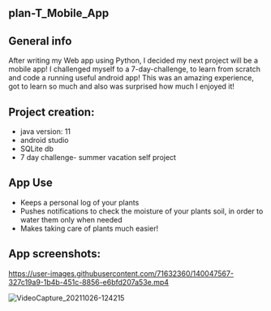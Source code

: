 ## plan-T_Mobile_App

## General info
After writing  my Web app using Python, I decided my next project will be a mobile app! I challenged myself to a 7-day-challenge, to learn from scratch and code a running useful android app! This was an amazing experience, got to learn so much and also was surprised how much I enjoyed it!

## Project creation:
* java version: 11
* android studio
* SQLite db
* 7 day challenge- summer vacation self project

## App Use
* Keeps a personal log of your plants 
* Pushes notifications to check the moisture of your plants soil, in order to water them only when needed
* Makes taking care of plants much easier!

## App screenshots:

https://user-images.githubusercontent.com/71632360/140047567-327c19a9-1b4b-451c-8856-e6bfd207a53e.mp4

![VideoCapture_20211026-124215](https://user-images.githubusercontent.com/71632360/140046477-61b4b5e7-0af5-4fa1-88da-87d5c0e1642f.jpg)


